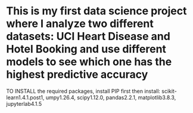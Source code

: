 # This is my first data science project where I analyze two different datasets: UCI Heart Disease and Hotel Booking and use different models to see which one has the highest predictive accuracy

TO INSTALL the required packages, install PIP first then install: scikit-learn1.4.1.post1, umpy1.26.4, scipy1.12.0, pandas2.2.1, matplotlib3.8.3, jupyterlab4.1.5
